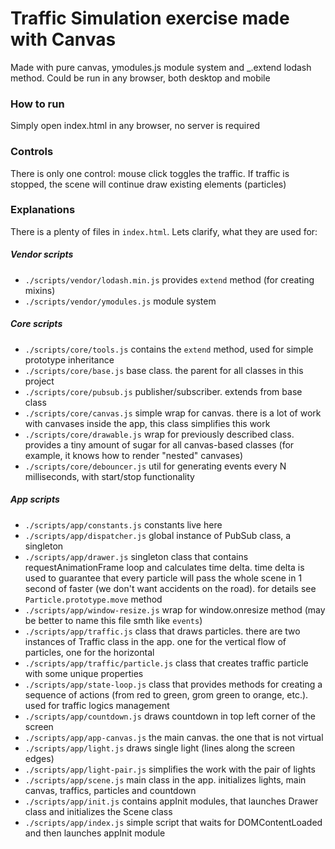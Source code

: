 # Traffic Simulation exercise made with Canvas

Made with pure canvas, ymodules.js module system and _.extend lodash method.
Could be run in any browser, both desktop and mobile

### How to run
Simply open index.html in any browser, no server is required

### Controls
There is only one control: mouse click toggles the traffic. If traffic is stopped, the scene will continue draw existing elements (particles)

### Explanations
There is a plenty of files in `index.html`. Lets clarify, what they are used for:

##### Vendor scripts
- `./scripts/vendor/lodash.min.js`
provides `extend` method (for creating mixins)
- `./scripts/vendor/ymodules.js`
module system

##### Core scripts
- `./scripts/core/tools.js`
contains the `extend` method, used for simple prototype inheritance
- `./scripts/core/base.js`
base class. the parent for all classes in this project
- `./scripts/core/pubsub.js`
publisher/subscriber. extends from base class
- `./scripts/core/canvas.js`
simple wrap for canvas. there is a lot of work with canvases inside the app, this class simplifies this work
- `./scripts/core/drawable.js`
wrap for previously described class. provides a tiny amount of sugar for all canvas-based classes (for example, it knows how to render "nested" canvases)
- `./scripts/core/debouncer.js`
util for generating events every N milliseconds, with start/stop functionality

##### App scripts
- `./scripts/app/constants.js`
constants live here
- `./scripts/app/dispatcher.js`
global instance of PubSub class, a singleton
- `./scripts/app/drawer.js`
singleton class that contains requestAnimationFrame loop and calculates time delta. time delta is used to guarantee that every particle will pass the whole scene in 1 second of faster (we don't want accidents on the road). for details see `Particle.prototype.move` method
- `./scripts/app/window-resize.js`
wrap for window.onresize method (may be better to name this file smth like `events`)
- `./scripts/app/traffic.js`
class that draws particles. there are two instances of Traffic class in the app. one for the vertical flow of particles, one for the horizontal
- `./scripts/app/traffic/particle.js`
class that creates traffic particle with some unique properties
- `./scripts/app/state-loop.js`
class that provides methods for creating a sequence of actions (from red to green, grom green to orange, etc.). used for traffic logics management
- `./scripts/app/countdown.js`
draws countdown in top left corner of the screen
- `./scripts/app/app-canvas.js`
the main canvas. the one that is not virtual
- `./scripts/app/light.js`
draws single light (lines along the screen edges)
- `./scripts/app/light-pair.js`
simplifies the work with the pair of lights
- `./scripts/app/scene.js`
main class in the app. initializes lights, main canvas, traffics, particles and countdown
- `./scripts/app/init.js`
contains appInit modules, that launches Drawer class and initializes the Scene class
- `./scripts/app/index.js`
simple script that waits for DOMContentLoaded and then launches appInit module
